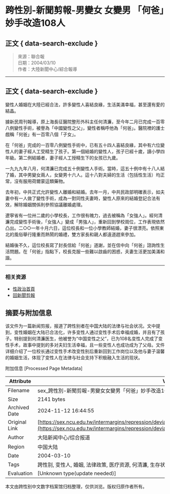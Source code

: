 # 跨性別-新聞剪報-男變女 女變男 「何爸」妙手改造108人

## 正文 { data-search-exclude }


> 來源：聯合報  
> 日期：2004/03/10  
> 作者：大陸新聞中心/綜合報導

---

## 正文 { data-search-exclude }

變性人婚姻在大陸已經合法，許多變性人喜結良緣，生活美滿幸福，甚至還有愛的結晶。

據新民周刊報導，原上海長征醫院整形外科主任何清濂，至今年二月已完成一百零八例變性手術，被譽為「中國變性之父」，變性者稱呼他為「何爸」。醫院裡的護士戲稱「何爸」有一百零八個「子女」。

在「何爸」完成的一百零八例變性手術中，已有五十四人喜結良緣，其中有六位變性人的妻子經人工受精生了孩子。第一個結婚的變性人，孩子已經十歲，讀小學四年級。第二例結婚者，妻子經人工授精生下的女孩已九歲。

一九九九年八月，何清濂已完成五十例變性人手術。當時，這五十例中有十八人結了婚，其中男變女兩人，女變男十六人。這十八對夫婦的生活（包括性生活）均正常，沒有服用荷爾蒙這類藥物。

去年初，中共正式允許變性人離婚和結婚。去年一月，中共民政部明確表示，如夫妻中有一人做了變性手術，成為一對同性夫妻時，變性人原來的結婚登記合法有效，解除婚姻關係則參照協議離婚處理。

遼寧省有一位卅二歲的小學校長，工作很有魄力，過去被稱為「女強人」。經何清濂完成變性手術後，「女強人」變成「男強人」，重新回到學校崗位，工作表現依然凸出。二○○一年十月六日，這位校長和一位小學教師結婚，妻子很漂亮。依照東北的風俗舉行隆重而熱鬧的婚禮，雙方家長和親人都遠道趕來參加。

結婚後不久，這位校長寫了封長信給「何爸」道謝，並在信中向「何爸」諮詢性生活問題。在「何爸」指點下，校長克服一些難以啟齒的困惑，夫妻生活更加美滿和諧。

---

### 相关资源

- [性政治首頁](../../index.html)  
- [回新聞剪報](../news.html)  

## 摘要与附加信息

<!-- tcd_abstract -->
该文件为一篇新闻剪报，报道了跨性别者在中国大陆的法律与社会状况。文中提到，变性婚姻在大陆已合法化，许多变性人通过变性手术后幸福成婚，并且有了孩子。特别提到何清濂医生，他被誉为“中国变性之父”，已为108名变性人完成了变性手术，故事中提到的多对夫妇生活幸福，且一些变性人也成功成为了父母。文件详细介绍了一位校长通过变性手术改变性别后重新回到工作岗位以及他与妻子温馨的婚姻生活，体现了变性人在法律与社会支持下积极融入生活的现状。
<!-- tcd_abstract_end -->

附加信息 [Processed Page Metadata]

| Attribute       | Value                                  |
|-----------------|----------------------------------------|
| Filename        | sex_跨性別-新聞剪報-男變女女變男「何爸」妙手改造108人.md                             |
| Size            | 2141 bytes                           |
| Archived Date   | 2024-11-12 16:44:55                             |
| Original Link   | [https://sex.ncu.edu.tw/intermargins/repression/deviant/transgender2/newsroom/newsroom_2_surgery4.html](https://sex.ncu.edu.tw/intermargins/repression/deviant/transgender2/newsroom/newsroom_2_surgery4.html)                       |
| Author          | 大陆新闻中心/综合报道                               |
| Region          | 中国大陆                               |
| Date            | 2004-03-10                                 |
| Tags            | 跨性别, 变性人, 婚姻, 法律政策, 医疗资源, 何清濂, 生存状态                                 |
| Evaluation            | [Unknown type(update needed)]                                 |
<!-- tcd_table_end -->

本文由跨性别中文数字档案馆归档整理，仅供浏览。版权归原作者所有。
